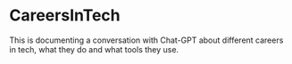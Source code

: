 # CareersInTech
This is documenting a conversation with Chat-GPT about different careers in tech, what they do and what tools they use.
